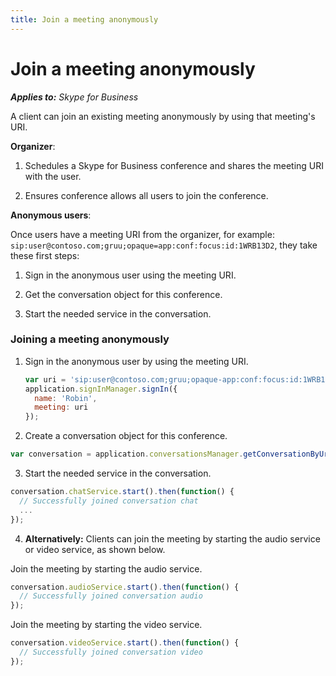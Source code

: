 ```yaml
---
title: Join a meeting anonymously
---
```

# Join a meeting anonymously


 _**Applies to:** Skype for Business_

A client can join an existing meeting anonymously by using that meeting's URI.

 **Organizer**:

1. Schedules a Skype for Business conference and shares the meeting URI with the user.
    
2. Ensures conference allows all users to join the conference.
    
**Anonymous users**:

Once users have a meeting URI from the organizer, for example: `sip:user@contoso.com;gruu;opaque=app:conf:focus:id:1WRB13D2`, they take these first steps:

1. Sign in the anonymous user using the meeting URI.
    
2. Get the conversation object for this conference.
    
3. Start the needed service in the conversation.
 
### Joining a meeting anonymously


1. Sign in the anonymous user by using the meeting URI.

   ```js
   var uri = 'sip:user@contoso.com;gruu;opaque-app:conf:focus:id:1WRB13D2';
   application.signInManager.signIn({
     name: 'Robin',
     meeting: uri
   });
   ```

2. Create a conversation object for this conference.

  ```js
  var conversation = application.conversationsManager.getConversationByUri(uri);
  ```

3. Start the needed service in the conversation.

  ```js
  conversation.chatService.start().then(function() {
	// Successfully joined conversation chat
	...
  });
  ```

4. **Alternatively:** Clients can join the meeting by starting the audio service or video service, as shown below.

  Join the meeting by starting the audio service.
  
  ```js
  conversation.audioService.start().then(function() {
	// Successfully joined conversation audio
  });
  ```

  Join the meeting by starting the video service.
  
  ```js
  conversation.videoService.start().then(function() {
	// Successfully joined conversation video
  });
  ```

